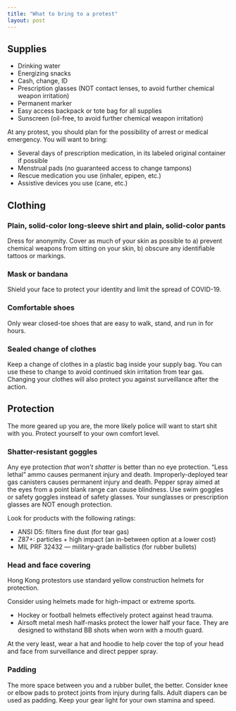 ```yaml
---
title: "What to bring to a protest"
layout: post
---
```

## Supplies
* Drinking water
* Energizing snacks
* Cash, change, ID
* Prescription glasses (NOT contact lenses, to avoid further chemical weapon irritation)
* Permanent marker
* Easy access backpack or tote bag for all supplies
* Sunscreen (oil-free, to avoid further chemical weapon irritation)

At any protest, you should plan for the possibility of arrest or medical emergency. You will want to bring:

* Several days of prescription medication, in its labeled original container if possible
* Menstrual pads (no guaranteed access to change tampons)
* Rescue medication you use (inhaler, epipen, etc.)
* Assistive devices you use (cane, etc.)

## Clothing

### Plain, solid-color long-sleeve shirt and plain, solid-color pants
Dress for anonymity. Cover as much of your skin as possible to a) prevent chemical weapons from sitting on your skin, b) obscure any identifiable tattoos or markings.

### Mask or bandana
Shield your face to protect your identity and limit the spread of COVID-19.  

### Comfortable shoes
Only wear closed-toe shoes that are easy to walk, stand, and run in for hours.  

### Sealed change of clothes
Keep a change of clothes in a plastic bag inside your supply bag. You can use these to change to avoid continued skin irritation from tear gas. Changing your clothes will also protect you against surveillance after the action.  

## Protection
The more geared up you are, the more likely police will want to start shit with you. Protect yourself to your own comfort level.  

### Shatter-resistant goggles
Any eye protection _that won’t shatter_ is better than no eye protection. “Less lethal” ammo causes permanent injury and death. Improperly-deployed tear gas canisters causes permanent injury and death. Pepper spray aimed at the eyes from a point blank range can cause blindness. Use swim goggles or safety goggles instead of safety glasses. Your sunglasses or prescription glasses are NOT enough protection.
  
Look for products with the following ratings:

* ANSI D5: filters fine dust (for tear gas)
* Z87+: particles + high impact (an in-between option at a lower cost)
* MIL PRF 32432 — military-grade ballistics (for rubber bullets)

### Head and face covering
Hong Kong protestors use standard yellow construction helmets for protection.

Consider using helmets made for high-impact or extreme sports.

* Hockey or football helmets effectively protect against head trauma.
* Airsoft metal mesh half-masks protect the lower half your face. They are designed to withstand BB shots when worn with a mouth guard.

At the very least, wear a hat and hoodie to help cover the top of your head and face from surveillance and direct pepper spray.

### Padding
The more space between you and a rubber bullet, the better. Consider knee or elbow pads to protect joints from injury during falls. Adult diapers can be used as padding. Keep your gear light for your own stamina and speed.